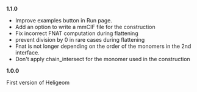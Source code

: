 **1.1.0**

- Improve examples button in Run page.
- Add an option to write a mmCIF file for the construction
- Fix incorrect FNAT computation during flattening
- prevent division by 0 in rare cases during flattening
- Fnat is not longer depending on the order of the monomers in the 2nd interface.
- Don't apply chain_intersect for the monomer used in the construction

**1.0.0**

First version of Heligeom
